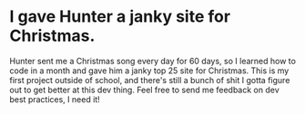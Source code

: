 # I gave Hunter a janky site for Christmas.

Hunter sent me a Christmas song every day for 60 days, so I learned how to code in a month and gave him a janky top 25 site for Christmas. This is my first project outside of school, and there's still a bunch of shit I gotta figure out to get better at this dev thing. Feel free to send me feedback on dev best practices, I need it!
